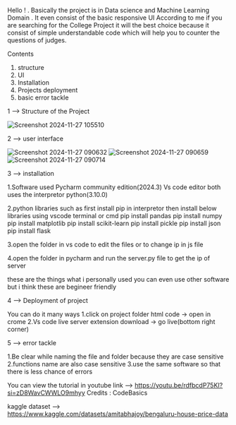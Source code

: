 Hello ! . Basically the project is in Data science and Machine Learning Domain .
It even consist of the basic responsive UI
According to me if you are searching for the College Project it will the best choice because it consist of simple understandable code which will help you to counter
the questions of judges.

Contents
1) structure
2) UI
3) Installation
4) Projects deployment
5) basic error tackle

1 --> Structure of the Project

![Screenshot 2024-11-27 105510](https://github.com/user-attachments/assets/dfbaed6a-0fd8-4819-9f05-ed6f5ca6546d)

2 --> user interface

![Screenshot 2024-11-27 090632](https://github.com/user-attachments/assets/80981d7d-c694-429a-95ea-868218c8bad0)
![Screenshot 2024-11-27 090659](https://github.com/user-attachments/assets/d5e6825c-67c5-442b-a27c-e1b7400b7e0f)
![Screenshot 2024-11-27 090714](https://github.com/user-attachments/assets/a29b3114-4333-41df-bd84-cb9ad532d432)


3 --> installation

1.Software used
Pycharm community edition(2024.3)
Vs code editor
both uses the interpretor
python(3.10.0)

2.python libraries such as
first install pip in interpretor then install below libraries using vscode terminal or cmd
pip install pandas
pip install numpy
pip install matplotlib
pip install scikit-learn
pip install pickle
pip install json
pip install flask

3.open the folder in vs code to edit the files or to change ip in js file

4.open the folder in pycharm and run the server.py file to get the ip of server

these are the things what i personally used you can even use other software but i think these are begineer friendly

4 --> Deployment of project

You can do it many ways
1.click on project folder html code -> open in crome
2.Vs code live server extension  download -> go live(bottom right corner)

5 --> error tackle

1.Be clear while naming the file and folder because they are case sensitive
2.functions name are also case sensitive
3.use the same software so that there is less chance of errors

You can view the tutorial in youtube link --> https://youtu.be/rdfbcdP75KI?si=zD8WavCWWLO9mhyy
Credits : CodeBasics 

kaggle dataset --> https://www.kaggle.com/datasets/amitabhajoy/bengaluru-house-price-data
